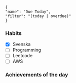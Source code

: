 <div data-timeline="17"></div>


```todoist
{
"name": "Due Today",
"filter": "(today | overdue)"
}
```

### Habits
- [x] Svenska
- [ ] Programming
- [ ] Leetcode
- [ ] AWS

### Achievements of the day
